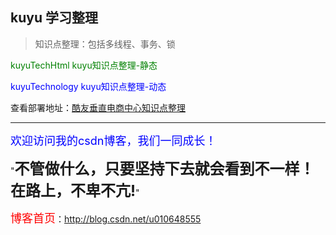 <h2>kuyu 学习整理</h2>

> 知识点整理：包括多线程、事务、锁


<font color='green'>kuyuTechHtml	kuyu知识点整理-静态</font>

<font color='blue'>kuyuTechnology	kuyu知识点整理-动态</font>

查看部署地址：<a href="http://res.kuyumall.com/document/java/index.html">酷友垂直电商中心知识点整理</a>


----------


<font size=4 color=blue>欢迎访问我的csdn博客，我们一同成长！</font>

"<font size=5>**不管做什么，只要坚持下去就会看到不一样！在路上，不卑不亢!**</font>"

<font size=4 color=red> 博客首页</font>：<a href="http://blog.csdn.net/u010648555" target="_blank">http://blog.csdn.net/u010648555</a>